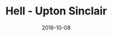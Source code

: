 ---
layout: production
title: Hell - Upton Sinclair
date: 2016-10-08
dates_string: October 8, 2016
location: McKaw Theater, Chicago
synopsis: Does it sometimes feel like the capitalist system is ... demonic? Well, there might just be a reason for that. Upton Sinclair, better known as the author of the muckraking novel The Jungle created this acidic, satiric tale of demons, angels, pacifists, Wobblies, and the poor schmucks who fought World War I. It's not your imagination. This just might be Hell on Earth. Although his classic novel The Jungle is credited with the creation of the Pure Food and Drug Act, he was dissatisfied with only reforming the meat packing industry. Saying, "'I aimed for the public's heart, and... hit it in the stomach". Sinclair tried again in 1924, this time focusing on Western Capitalism as a whole, and militarism specifically.
production:
- name: Chris Aruffo
  title: Director
  bio_url: /company/chris_aruffo/
- name: Tiffany Tuck
  title: Stage Manager
- name: Benjamin Dionysus
  title: Lighting Design/Projections
  bio_url: /company/benjamin_dionysus


cast:
- actor: Jake Degler
  role: First Imp/Attendant/Stagehand/Harry/Mike/The Real Devil
- actor: Kaelea Rovinsky
  role: Second Imp/Whit o’Wit/Comrade Jesus
- actor: Linsey Summers
  role: Beelzebub/Justice/Wobbly/John
- actor: Taylor Galloway
  role: Belial/Angel of Humor/Dick
- actor: Taylor Barton
  role: Moloch/Tom/Pete/Author
- actor: Julia Kessler
  role: Astarte/Mother/Jim/Karl
  actor_bio_url: /company/julia_kessler
- actor: Jared McDaris
  role: Mammon/Bill Haywood
- actor: Christopher Sylvie
  role: Satan/Lieutenant/Budge/Joe
- actor: Heather Branham Green
  role: Attorney-General/Angel of Love/Police Sergeant/Bill

images:
  - url: /assets/images/Hell_stagedreading_Oct8_2016_Accidental_Shakespeare.jpg
  - url: /assets/images/IMG_3108.jpg
  - url: /assets/images/IMG_3148.jpg
  - url: /assets/images/IMG_3121.jpg
---